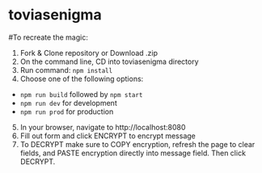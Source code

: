 # toviasenigma

#To recreate the magic:
1. Fork & Clone repository or Download .zip
2. On the command line, CD into toviasenigma directory
3. Run command: `npm install`
4. Choose one of the following options:
  - `npm run build` followed by `npm start`
  - `npm run dev` for development
  - `npm run prod` for production
5. In your browser, navigate to http://localhost:8080
6. Fill out form and click ENCRYPT to encrypt message
7. To DECRYPT make sure to COPY encryption, refresh the page to clear fields, and PASTE encryption directly into message field. Then click DECRYPT.
 
